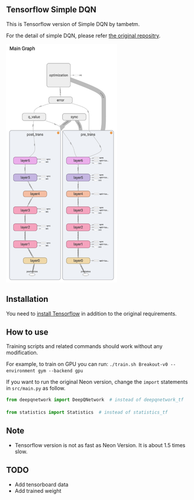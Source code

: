 ## Tensorflow Simple DQN

This is Tensorflow version of Simple DQN by tambetm.

For the detail of simple DQN, please refer [the original repositry](https://github.com/tambetm/simple_dqn/).

<img src="image/vanilla_dqn_network_architecture.png" alt="DQN Network Architecture" width="300">

## Installation

You need to [install Tensorflow](https://www.tensorflow.org/versions/r0.9/get_started/os_setup.html) in addition to the original requirements.

## How to use

Training scripts and related commands should work without any modification.

For example, to train on GPU you can run: `./train.sh Breakout-v0 --environment gym --backend gpu`

If you want to run the original Neon version, change the `import` statements in `src/main.py` as follow.

```python
from deepqnetwork import DeepQNetwork  # instead of deepqnetwork_tf

from statistics import Statistics  # instead of statistics_tf
```

## Note

- Tensorflow version is not as fast as Neon Version. It is about 1.5 times slow.

## TODO

- Add tensorboard data
- Add trained weight
